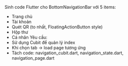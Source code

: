 Sinh code Flutter cho BottomNavigationBar với 5 items:
- Trang chủ
- Tài khoản
- Quét QR (to nhất, FloatingActionButton style)
- Hộp thư
- Cá nhân
Yêu cầu:
- Sử dụng Cubit để quản lý index
- Khi chọn tab → load page tương ứng
- Tách code: navigation_cubit.dart, navigation_state.dart, navigation_page.dart
